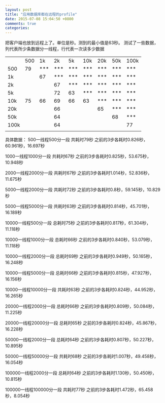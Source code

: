 ```yaml
---
layout: post
title: "应用数据库都在远程的profile"
date: 2015-07-08 15:04:50 +0800
comments: true
categories: 
---
```


把客户端也放到远程上了。单位是秒。测到的最小值是63秒。
测试了一些数据，列代表所少条数据分一线程，行代表一次读多少数据

<table class="table table-bordered table-striped table-condensed">
   <tr>
      <td></td>
      <td>500</td>
      <td>1k</td>
      <td>2k</td>
      <td>5k</td>
      <td>10k</td>
      <td>20k</td>
      <td>50k</td>
      <td>100k</td>
   </tr>
   <tr>
      <td>500</td>
      <td>79</td>
      <td>***</td>
      <td>***</td>
      <td>***</td>
      <td>***</td>
      <td>***</td>
      <td>***</td>
      <td>***</td>
   </tr>
   <tr>
      <td>1k</td>
      <td></td>
      <td>67</td>
      <td>***</td>
      <td>***</td>
      <td>***</td>
      <td>***</td>
      <td>***</td>
      <td>***</td>
   </tr>
   <tr>
      <td>2k</td>
      <td></td>
      <td></td>
      <td>67</td>
      <td>***</td>
      <td>***</td>
      <td>***</td>
      <td>***</td>
      <td>***</td>
   </tr>
   <tr>
      <td>5k</td>
      <td></td>
      <td></td>
      <td>72</td>
      <td>63</td>
      <td>***</td>
      <td>***</td>
      <td>***</td>
      <td>***</td>
   </tr>
   <tr>
      <td>10k</td>
      <td>75</td>
      <td>66</td>
      <td>69</td>
      <td>66</td>
      <td>63</td>
      <td>***</td>
      <td>***</td>
      <td>***</td>
   </tr>
   <tr>
      <td>20k</td>
      <td></td>
      <td></td>
      <td>66</td>
      <td></td>
      <td></td>
      <td>65</td>
      <td>***</td>
      <td>***</td>
   </tr>
   <tr>
      <td>50k</td>
      <td></td>
      <td></td>
      <td>64</td>
      <td></td>
      <td></td>
      <td></td>
      <td>68</td>
      <td>***</td>
   </tr>
   <tr>
      <td>100k</td>
      <td></td>
      <td></td>
      <td>64</td>
      <td></td>
      <td></td>
      <td></td>
      <td></td>
      <td>77</td>
   </tr>
   <tr>
      <td></td>
   </tr>
</table>

具体数据：
500一线程500分一段
共耗时79秒
之前的3步各耗时0.826秒，60.961秒，16.697秒

1000一线程1000分一段
共耗时67秒
之前的3步各耗时0.825秒，53.675秒，10.948秒

2000一线程2000分一段
共耗时67秒
之前的3步各耗时1.014秒，52.836秒，11.675秒

5000一线程2000分一段
共耗时72秒
之前的3步各耗时0.8秒，59.145秒，10.829秒

5000一线程5000分一段
共耗时63秒
之前的3步各耗时0.814秒，45.701秒，16.189秒

10000一线程500分一段
总耗时75秒
之前的3步各耗时0.817秒，61.304秒，11.118秒

10000一线程1000分一段
总耗时66秒
之前的3步各耗时0.840秒，53.079秒，11.118秒

10000一线程2000分一段
总耗时69秒
之前的3步各耗时0.949秒，50.165秒，16.248秒

10000一线程5000分一段
总耗时66秒
之前的3步各耗时0.815秒，47.927秒，16.156秒

10000一线程10000分一段
共耗时63秒
之前的3步各耗时0.824秒，44.952秒，16.265秒

20000一线程2000分一段
总耗时66秒
之前的3步各耗时0.809秒，50.084秒，11.225秒

20000一线程20000分一段
总耗时65秒
之前的3步各耗时0.824秒，45.867秒，16.228秒

50000一线程2000分一段
总耗时64秒
之前的3步各耗时0.807秒，50.227秒，10.895秒

50000一线程50000分一段
共耗时68秒
之前的3步各耗时1.007秒，49.458秒，16.054秒


100000一线程2000分一段
总耗时64秒
之前的3步各耗时1.130秒，50.450秒，10.815秒

100000一线程100000分一段
共耗时77秒
之前的3步各耗时1.472秒，65.458秒，8.054秒